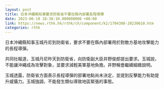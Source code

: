 ```yaml
---
layout: post
title: 日本沖繩縣知事要求防衛省不要在縣內部署長程導彈
date: 2023-06-10 18:38:10.000000000 +08:00
link: https://news.rthk.hk/rthk/ch/component/k2/1704308-20230610.htm
categories: rthk
---
```


日本沖繩縣知事玉城丹尼到防衛省，要求不要在縣內部署用於對敵方基地攻擊能力的長程導彈。

共同社報道，玉城丹尼昨天到防衛省，向防衛副大臣井野俊郎提出要求。玉城說，不能讓沖繩成為攻擊對象，並要求減輕美軍基地負擔。井野稱會繼續細緻說明。

玉城透露，防衛省方面表示長程導彈的部署地點尚未決定，並提到反擊能力有助提升威懾力。玉城強調，不能發生類似導致地區緊張的事態。
